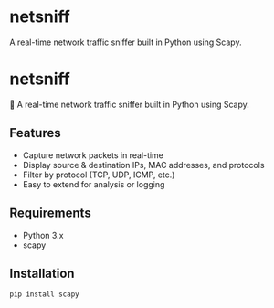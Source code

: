 # netsniff
 A real-time network traffic sniffer built in Python using Scapy.
# netsniff
🔎 A real-time network traffic sniffer built in Python using Scapy.

## Features
- Capture network packets in real-time
- Display source & destination IPs, MAC addresses, and protocols
- Filter by protocol (TCP, UDP, ICMP, etc.)
- Easy to extend for analysis or logging

## Requirements
- Python 3.x
- scapy

## Installation

```bash
pip install scapy
